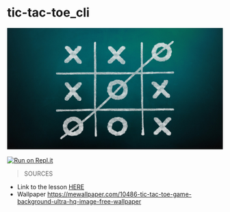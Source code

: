 # tic-tac-toe_cli

![tic-tac-toe](./img/tic-tac-toe_background-wallpaper.jpg)


[![Run on Repl.it](https://replit.com/badge/github/MattScophield/tic-tac-toe_cli)](https://replit.com/new/github/MattScophield/tic-tac-toe_cli)

>SOURCES
- Link to the lesson [HERE](https://www.theodinproject.com/lessons/ruby-tic-tac-toe)
- Wallpaper https://mewallpaper.com/10486-tic-tac-toe-game-background-ultra-hq-image-free-wallpaper
